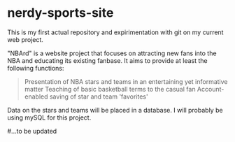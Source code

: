 # nerdy-sports-site
This is my first actual repository and expirimentation with git on my current web project.

"NBArd" is a website project that focuses on attracting new fans into the NBA and educating its existing fanbase. It aims to
provide at least the following functions:

>Presentation of NBA stars and teams in an entertaining yet informative matter
>Teaching of basic basketball terms to the casual fan
>Account-enabled saving of star and team 'favorites'

Data on the stars and teams will be placed in a database. I will probably be using mySQL for this project.

#...to be updated